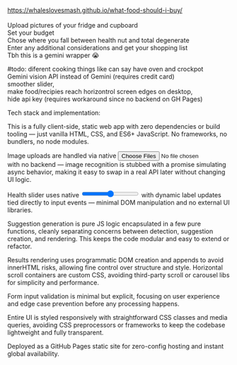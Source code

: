 https://whaleslovesmash.github.io/what-food-should-i-buy/ <br> <br>
Upload pictures of your fridge and cupboard <br>
Set your budget <br>
Chose where you fall between health nut and total degenerate <br>
Enter any additional considerations and get your shopping list <br>
Tbh this is a gemini wrapper 😭 <br>

#todo: diferent cooking things like can say have oven and crockpot <br> 
Gemini vision API instead of Gemini (requires credit card) <br>
smoother slider, <br>
make food/recipies reach horizontrol screen edges on desktop, <br>
hide api key (requires workaround since no backend on GH Pages) <br>

Tech stack and implementation:

This is a fully client-side, static web app with zero dependencies or build tooling — just vanilla HTML, CSS, and ES6+ JavaScript. No frameworks, no bundlers, no node modules.

Image uploads are handled via native <input type="file" multiple> with no backend — image recognition is stubbed with a promise simulating async behavior, making it easy to swap in a real API later without changing UI logic.

Health slider uses native <input type="range"> with dynamic label updates tied directly to input events — minimal DOM manipulation and no external UI libraries.

Suggestion generation is pure JS logic encapsulated in a few pure functions, cleanly separating concerns between detection, suggestion creation, and rendering. This keeps the code modular and easy to extend or refactor.

Results rendering uses programmatic DOM creation and appends to avoid innerHTML risks, allowing fine control over structure and style. Horizontal scroll containers are custom CSS, avoiding third-party scroll or carousel libs for simplicity and performance.

Form input validation is minimal but explicit, focusing on user experience and edge case prevention before any processing happens.

Entire UI is styled responsively with straightforward CSS classes and media queries, avoiding CSS preprocessors or frameworks to keep the codebase lightweight and fully transparent.

Deployed as a GitHub Pages static site for zero-config hosting and instant global availability.
